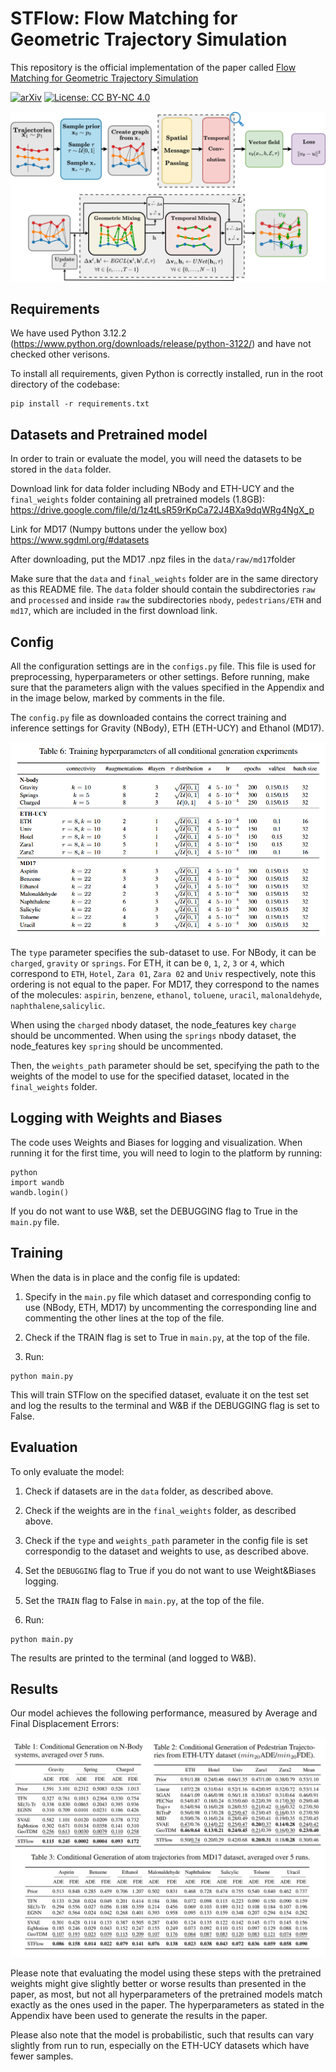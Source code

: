 
# STFlow: Flow Matching for Geometric Trajectory Simulation

This repository is the official implementation of the paper called [Flow Matching for Geometric Trajectory Simulation](https://arxiv.org/abs/2505.18647)

[![arXiv](assets/arXiv-2412.06264-red.svg)](https://arxiv.org/abs/2505.18647) 
[![License: CC BY-NC 4.0](assets/License-CC_BY--NC_4.0-lightgrey.svg)](https://creativecommons.org/licenses/by-nc/4.0/)

![Architecture schematic](figures/STFlow.svg)


## Requirements

We have used Python 3.12.2 (https://www.python.org/downloads/release/python-3122/) and have not checked other verisons.

To install all requirements, given Python is correctly installed, run in the root directory of the codebase:

```setup
pip install -r requirements.txt
```

## Datasets and Pretrained model

In order to train or evaluate the model, you will need the datasets to be stored in the `data` folder. 

Download link for data folder including NBody and ETH-UCY and the `final_weights` folder containing all pretrained models (1.8GB):  https://drive.google.com/file/d/1z4tLsR59rKpCa72J4BXa9dqWRg4NgX_p

Link for MD17 (Numpy buttons under the yellow box) https://www.sgdml.org/#datasets

After downloading, put the MD17 .npz files in the `data/raw/md17`folder

Make sure that the `data` and `final_weights` folder are in the same directory as this README file.
The `data` folder should contain the subdirectories `raw` and `processed` and inside `raw` the subdirectories `nbody`, `pedestrians/ETH` and `md17`, which are included in the first download link.


## Config
All the configuration settings are in the `configs.py` file.
This file is used for preprocessing, hyperparameters or other settings.
Before running, make sure that the parameters align with the values specified in the Appendix and in the image below, marked by comments in the file.

The `config.py` file as downloaded contains the correct training and inference settings for Gravity (NBody), ETH (ETH-UCY) and Ethanol (MD17).  

![](figures/hyperparameters.png)

The `type` parameter specifies the sub-dataset to use. For NBody, it can be `charged`, `gravity` or `springs`. For ETH, it can be `0`, `1`, `2`, `3` or `4`, which correspond to `ETH`, `Hotel`, `Zara 01`, `Zara 02` and `Univ` respectively, note this ordering is not equal to the paper. For MD17, they correspond to the names of the molecules: `aspirin`, `benzene`, `ethanol`, `toluene`, `uracil`, `malonaldehyde`, `naphthalene`,`salicylic`.

When using the `charged` nbody dataset, the node_features key `charge` should be uncommented.
When using the `springs` nbody dataset, the node_features key `spring` should be uncommented.

Then, the `weights_path` parameter should be set, specifying the path to the weights of the model to use for the specified dataset, located in the `final_weights` folder.


## Logging with Weights and Biases
The code uses Weights and Biases for logging and visualization. When running it for the first time, you will need to login to the platform by running:
```
python
import wandb
wandb.login()
```
If you do not want to use W&B, set the DEBUGGING flag to True in the `main.py` file.

## Training

When the data is in place and the config file is updated:

1. Specify in the `main.py` file which dataset and corresponding config to use (NBody, ETH, MD17) by uncommenting the corresponding line and commenting the other lines at the top of the file.

2. Check if the TRAIN flag is set to True in `main.py`, at the top of the file.

3. Run:

```
python main.py
```
This will train STFlow on the specified dataset, evaluate it on the test set and log the results to the terminal and W&B if the DEBUGGING flag is set to False. 

## Evaluation

To only evaluate the model:
1. Check if datasets are in the `data` folder, as described above.

2. Check if the weights are in the `final_weights` folder, as described above.

3. Check if the `type` and `weights_path` parameter in the config file is set correspondig to the dataset and weights to use, as described above.

4. Set the `DEBUGGING` flag to True if you do not want to use Weight&Biases logging.

5. Set the `TRAIN` flag to False in `main.py`, at the top of the file.

6. Run:

```
python main.py
```

The results are printed to the terminal (and logged to W&B).


## Results

Our model achieves the following performance, measured by Average and Final Displacement Errors:

![](figures/results.png)

Please note that evaluating the model using these steps with the pretrained weights might give slightly better or worse results than presented in the paper, as most, but not all hyperparameters of the pretrained models match exactly as the ones used in the paper. The hyperparameters as stated in the Appendix have been used to generate the results in the paper.

Please also note that the model is probabilistic, such that results can vary slightly from run to run, especially on the ETH-UCY datasets which have fewer samples.

